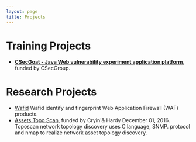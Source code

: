 ```yaml
--- 
layout: page
title: Projects
---
```


# Training Projects

- **[CSecGoat - Java Web vulnerability experiment application platform](#)**, funded by CSecGroup. 

# Research Projects

- [Wafid](https://github.com/CSecGroup/wafid) Wafid identify and fingerprint Web Application Firewall (WAF) products.
- [Assets Topo Scan](https://github.com/CSecGroup/topscan), funded by Cryin'& Hardy December 01, 2016. Toposcan network topology discovery uses C language, SNMP. protocol and nmap to realize network asset topology discovery. 
